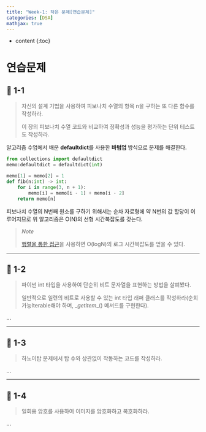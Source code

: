 ```yaml
---
title: "Week-1: 작은 문제[연습문제]"
categories: [DSA]
mathjax: true
---
```


* content
{:toc}
# 연습문제

## 📝 1-1

>   자신의 설계 기법을 사용하여 피보나치 수열의 항목 n을 구하는 또 다른 함수를 작성하라. 
>
>   이 장의 피보나치 수열 코드와 비교하여 정확성과 성능을 평가하는 단위 테스트도 작성하라.

알고리즘 수업에서 배운 **defaultdict**를 사용한 **바텀업** 방식으로 문제를 해결한다.

```python
from collections import defaultdict
memo:defaultdict = defaultdict(int)

memo[1] = memo[2] = 1
def fib(n:int) -> int:
    for i in range(3, n + 1):
        memo[i] = memo[i - 1] + memo[i - 2]
    return memo[n]
```

피보나치 수열의 N번째 원소를 구하기 위해서는 순차 자료형에 약 N번의 값 할당이 이루어지므로 위 알고리즘은 O(N)의 선형 시간복잡도를 갖는다.

> *Note*
>
> [행렬을 통한 접근](https://blog.joyfui.com/1148)을 사용하면 O(logN)의 로그 시간복잡도를 얻을 수 있다.

---

## 📝 1-2

>   파이썬 int 타입을 사용하여 단순히 비트 문자열을 표현하는 방법을 살펴봤다. 
>
>   일반적으로 일련의 비트로 사용할 수 있는 int 타입 래퍼 클래스를 작성하라(순회 가능Iterable해야 하며, \__getitem__() 메서드를 구현한다).

...

---

## 📝 1-3

>   하노이탑 문제에서 탑 수와 상관없이 작동하는 코드를 작성하라.

...

---

## 📝 1-4

>   일회용 암호를 사용하여 이미지를 암호화하고 복호화하라.

...

